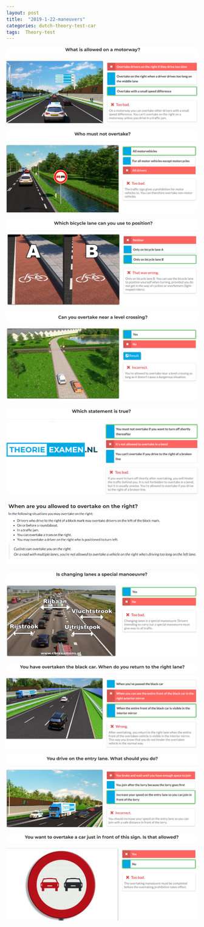 ```yaml
---
layout: post
title:  "2019-1-22-maneuvers"
categories: dutch-theory-test-car
tags:  Theory-test
---
```


![](/images/2019-01-22-07-21-36.png)

![](/images/2019-01-22-07-26-07.png)

![](/images/2019-01-22-21-01-22.png)

![](/images/2019-01-22-21-02-48.png)

![](/images/2019-01-22-21-07-33.png)

![](/images/2019-01-22-21-09-21.png)

![](/images/2019-01-22-21-21-44.png)

![](/images/2019-01-22-21-24-04.png)

![](/images/2019-01-22-21-28-41.png)

![](/images/2019-01-22-21-41-51.png)

